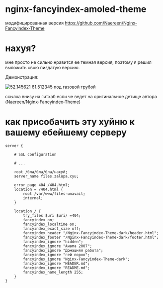 # nginx-fancyindex-amoled-theme
модифицированная версия https://github.com/Naereen/Nginx-Fancyindex-Theme

# нахуя?
мне просто не сильно нравится ее темная версия, поэтому я решил выложить свою пиздатую версию.

Демонстрация: 

![52.145621 61.512345 под газовой трубой](https://files.underbed.ru/CDN/files_demo.png)

ссылка внизу на гитхаб если че ведет на оригинальное детище автора (Naereen/Nginx-Fancyindex-Theme)

# как присобачить эту хуйню к вашему ебейшему серверу

```
server {

    # SSL configuration

    # ...

    root /бла/бла/бла/нахуй;
    server_name files.zalupa.xyu;

    error_page 404 /404.html;
    location = /404.html {
        root /var/www/files-unavail;
        internal;
    }

    location / {
        try_files $uri $uri/ =404;
        fancyindex on;
        fancyindex_localtime on;
        fancyindex_exact_size off;
        fancyindex_header "/Nginx-Fancyindex-Theme-dark/header.html";
        fancyindex_footer "/Nginx-Fancyindex-Theme-dark/footer.html";
        fancyindex_ignore "hidden";
        fancyindex_ignore "Анапа 2007";
        fancyindex_ignore "Домашняя работа";
        fancyindex_ignore "гей порно";
        fancyindex_ignore "Nginx-Fancyindex-Theme-dark";
        fancyindex_ignore "HEADER.md";
        fancyindex_ignore "README.md";
        fancyindex_name_length 255;
    }
}

```
